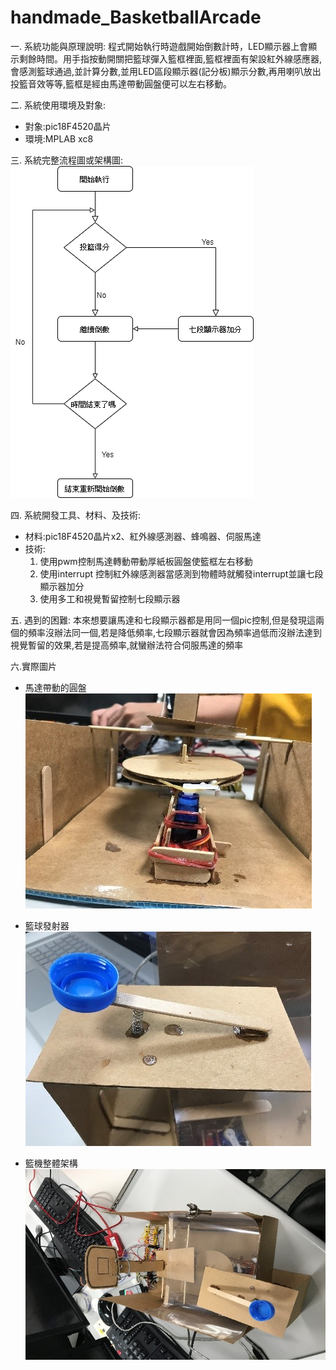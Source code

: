 # handmade_BasketballArcade

一.	系統功能與原理說明:
   程式開始執行時遊戲開始倒數計時，LED顯示器上會顯示剩餘時間。用手指按動開關把籃球彈入籃框裡面,籃框裡面有架設紅外線感應器,會感測籃球通過,並計算分數,並用LED區段顯示器(記分板)顯示分數,再用喇叭放出投籃音效等等,籃框是經由馬達帶動圓盤便可以左右移動。
   
二.	系統使用環境及對象:
* 對象:pic18F4520晶片
* 環境:MPLAB xc8

三.	系統完整流程圖或架構圖:
![](https://github.com/f74066357/handmade_BasketballArcade/blob/master/src/process.png)

四.  系統開發工具、材料、及技術:

* 材料:pic18F4520晶片x2、紅外線感測器、蜂鳴器、伺服馬達 
* 技術:
    1. 使用pwm控制馬達轉動帶動厚紙板圓盤使籃框左右移動
    2. 使用interrupt 控制紅外線感測器當感測到物體時就觸發interrupt並讓七段顯示器加分
    3. 使用多工和視覺暫留控制七段顯示器

五.	遇到的困難:
    本來想要讓馬達和七段顯示器都是用同一個pic控制,但是發現這兩個的頻率沒辦法同一個,若是降低頻率,七段顯示器就會因為頻率過低而沒辦法達到視覺暫留的效果,若是提高頻率,就蠻辦法符合伺服馬達的頻率

六.實際圖片
* 馬達帶動的圓盤 ![](https://github.com/f74066357/handmade_BasketballArcade/blob/master/src/1.jpg)  

* 籃球發射器    ![](https://github.com/f74066357/handmade_BasketballArcade/blob/master/src/2.jpg)  

* 籃機整體架構 ![](https://github.com/f74066357/handmade_BasketballArcade/blob/master/src/3.jpg)  

